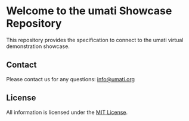 # Welcome to the umati Showcase Repository

This repository provides the specification to connect to the umati virtual demonstration showcase.

## Contact

Please contact us for any questions:
[info@umati.org](mailto:info@umati.org)

## License

All information is licensed under the [MIT License](LICENSE).

